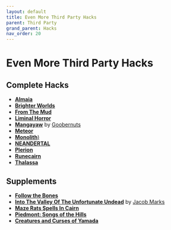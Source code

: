 ```yaml
---
layout: default
title: Even More Third Party Hacks
parent: Third Party
grand_parent: Hacks
nav_order: 20
---
```


# Even More Third Party Hacks

## Complete Hacks
* [**Almaia**](https://1d6gnolls.itch.io/almaia)
* [**Brighter Worlds**](https://awkwardturtle.itch.io/brighter-worlds)
* [**From The Mud**](https://cueinn.itch.io/fromthemud)
* [**Liminal Horror**](https://goblinarchives.itch.io/liminal-horror)
* [**Mangayaw**](https://mangayaw.carrd.co) by [Goobernuts](https://goobernutsblog.wordpress.com/)
* [**Meteor**](https://discourse.rpgcauldron.com/t/meteor-corporate-sci-fi-cairn-hack-updated-to-version-0-2/729)
* [**Monolith**)](https://adamhensley.itch.io/monolith)
* [**NEANDERTAL**](https://natetreme.com/blog/neandertal)
* [**Plerion**](https://plerion.zeruhur.space/)
* [**Runecairn**](https://byodinsbeardrpg.itch.io/runecairn)
* [**Thalassa**](https://zeruhur.itch.io/thalassa)

## Supplements
* [**Follow the Bones**](https://symboliccity.itch.io/follow-the-bones)
* [**Into The Valley Of The Unfortunate Undead**](https://siofragames.itch.io/into-the-valley-of-the-unfortunate-undead) by [Jacob Marks](https://siofragames.itch.io)
* [**Maze Rats Spells In Cairn**](https://xenioinabottle.blogspot.com/2021/04/maze-rats-spells-in-cairn.html)
* [**Piedmont: Songs of the Hills**](https://lionheart-clan.itch.io/piedmont-songs-of-the-hills)
* [**Creatures and Curses of Yamada**](https://juniejuniejune.itch.io/creatures-and-curses-of-yamada)

